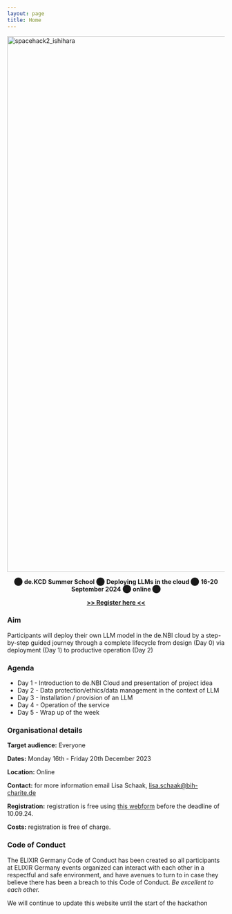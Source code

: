 ```yaml
---
layout: page
title: Home
---
```

<img width="1239" alt="spacehack2_ishihara" src="https://github.com/SpatialHackathon/SpatialHackathon.github.io/assets/114547/be0d08d1-5dca-4931-bbb7-7c5686019e4c">

<p align="center">
⬤ <b>de.KCD Summer School</b> ⬤ <b> Deploying LLMs in the cloud </b>  ⬤ <b> 16-20 September 2024</b> ⬤ <b> online </b> ⬤ 
</p>
<p align="center">
  <b><a href="https://datenkompetenz.cloud/">>> Register here <<</a></b>
</p>

### Aim

Participants will deploy their own LLM model in the de.NBI cloud by a step-by-step guided journey through a complete lifecycle from design (Day 0) via deployment (Day 1) to productive operation (Day 2)

### Agenda

   * Day 1 - Introduction to de.NBI Cloud and presentation of project idea
   * Day 2 - Data protection/ethics/data management in the context of LLM
   * Day 3 - Installation / provision of an LLM
   * Day 4 - Operation of the service
   * Day 5 - Wrap up of the week

### Organisational details

**Target audience:** Everyone 

**Dates:** Monday 16th - Friday 20th December 2023

**Location:** Online

**Contact:** for more information email Lisa Schaak, [lisa.schaak@bih-charite.de](mailto:lisa.schaak@bih-charite.de)

**Registration:** registration is free using [this webform](https://datenkompetenz.cloud) before the deadline of 10.09.24.

**Costs:** registration is free of charge.

### Code of Conduct
The ELIXIR Germany Code of Conduct has been created so all participants at ELIXIR Germany events organized can interact with each other in a respectful and safe environment, and have avenues to turn to in case they believe there has been a breach to this Code of Conduct.
<i>Be excellent to each other.</i>

We will continue to update this website until the start of the hackathon
